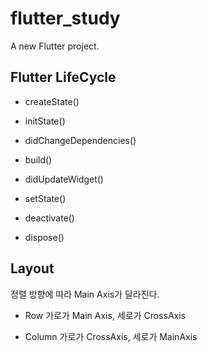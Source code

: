 # flutter_study

A new Flutter project.

## Flutter LifeCycle

- createState()

- initState()

- didChangeDependencies()

- build()

- didUpdateWidget()

- setState()

- deactivate()

- dispose()

## Layout

정렬 방향에 따라 Main Axis가 달라진다.

- Row
가로가 Main Axis, 세로가 CrossAxis

- Column
가로가 CrossAxis, 세로가 MainAxis
